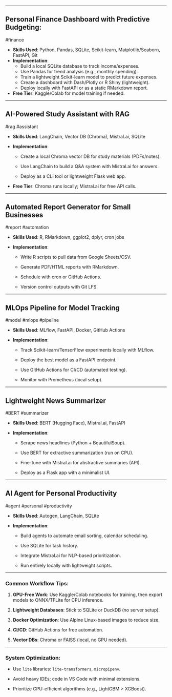 <hr>

##  **Personal Finance Dashboard with Predictive Budgeting**:
#finance

- **Skills Used**: Python, Pandas, SQLite, Scikit-learn, Matplotlib/Seaborn, FastAPI, Git
- **Implementation**:
    - Build a local SQLite database to track income/expenses.
    - Use Pandas for trend analysis (e.g., monthly spending).
    - Train a lightweight Scikit-learn model to predict future expenses.
    - Create a dashboard with Dash/Plotly or R Shiny (lightweight).
    - Deploy locally with FastAPI or as a static RMarkdown report.
- **Free Tier**: Kaggle/Colab for model training if needed.

<hr>

## **AI-Powered Study Assistant with RAG**
#rag #assistant
- **Skills Used**: LangChain, Vector DB (Chroma), Mistral.ai, SQLite
    
- **Implementation**:
    
    - Create a local Chroma vector DB for study materials (PDFs/notes).
        
    - Use LangChain to build a Q&A system with Mistral.ai for answers.
        
    - Deploy as a CLI tool or lightweight Flask web app.
        
- **Free Tier**: Chroma runs locally; Mistral.ai for free API calls.

---
## **Automated Report Generator for Small Businesses**
#report #automation
- **Skills Used**: R, RMarkdown, ggplot2, dplyr, cron jobs
    
- **Implementation**:
    
    - Write R scripts to pull data from Google Sheets/CSV.
        
    - Generate PDF/HTML reports with RMarkdown.
        
    - Schedule with cron or GitHub Actions.
        
    - Version control outputs with Git LFS.

---
## **MLOps Pipeline for Model Tracking**
#model #mlops #pipeline
- **Skills Used**: MLflow, FastAPI, Docker, GitHub Actions
    
- **Implementation**:
    
    - Track Scikit-learn/TensorFlow experiments locally with MLflow.
        
    - Deploy the best model as a FastAPI endpoint.
        
    - Use GitHub Actions for CI/CD (automated testing).
        
    - Monitor with Prometheus (local setup).

---
## **Lightweight News Summarizer**
#BERT #summarizer 
- **Skills Used**: BERT (Hugging Face), Mistral.ai, FastAPI
    
- **Implementation**:
    
    - Scrape news headlines (Python + BeautifulSoup).
        
    - Use BERT for extractive summarization (run on CPU).
        
    - Fine-tune with Mistral.ai for abstractive summaries (API).
        
    - Deploy as a Flask app with a minimalist UI.

---
## **AI Agent for Personal Productivity**
#agent #personal #productivity
- **Skills Used**: Autogen, LangChain, SQLite
    
- **Implementation**:
    
    - Build agents to automate email sorting, calendar scheduling.
        
    - Use SQLite for task history.
        
    - Integrate Mistral.ai for NLP-based prioritization.
        
    - Run entirely locally with lightweight scripts.

---
### **Common Workflow Tips**:

1. **GPU-Free Work**: Use Kaggle/Colab notebooks for training, then export models to ONNX/TFLite for CPU inference.
    
2. **Lightweight Databases**: Stick to SQLite or DuckDB (no server setup).
    
3. **Docker Optimization**: Use Alpine Linux-based images to reduce size.
    
4. **CI/CD**: GitHub Actions for free automation.
    
5. **Vector DBs**: Chroma or FAISS (local, no GPU needed).
    

---

### **System Optimization**:

- Use `lite` libraries: `lite-transformers`, `micropipenv`.
    
- Avoid heavy IDEs; code in VS Code with minimal extensions.
    
- Prioritize CPU-efficient algorithms (e.g., LightGBM > XGBoost).